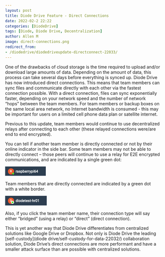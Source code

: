 ```yaml
---
layout: post
title: Diode Drive Feature - Direct Connections
date: 2022-02-2 22:22
categories: [DiodeDrive]
tags: [Diode, Diode Drive, Decentralization]
author: Allen M
image: direct-connections.png
redirect_from:
- /diodedrive/diodedriveupdate-directconnect-22033/
---
```


One of the drawbacks of cloud storage is the time required to upload and/or download large amounts of data. Depending on the amount of data, this process can take several days before everything is synced up. Diode Drive has now introduced direct connections. This means that team members can sync files and communicate directly with each other via the fastest connection possible. With a direct connection, files can sync exponentially faster, depending on your network speed and the number of network “hops” between the team members. For team members or backup boxes on the same local area network, no Internet bandwidth is consumed - this may be important for users on a limited cell phone data plan or satellite internet. 

Previous to this update, team members would continue to use decentralized relays after connecting to each other (these relayed connections were/are end to end encrypted). 

You can tell if another team member is directly connected or not by their online indicator in the side bar. Some team members may not be able to directly connect – those peers will continue to use a relay for E2E encrypted communications, and are indicated by a single green dot:

![](../assets/img/blog/peer-bridged.png)

Team members that are directly connected are indicated by a green dot with a white border.

![](../assets/img/blog/peer-direct.png)

Also, if you click the team member name, their connection type will say either “bridged” (using a relay) or “direct” (direct connection).

This is yet another way that Diode Drive differentiates from centralized solutions like Google Drive or Dropbox. Not only is Diode Drive the leading [self-custody](diode drive/self-custody-for-data-22032/) collaboration solution, Diode Drive’s direct connections are more performant and have a smaller attack surface than are possible with centralized solutions.
